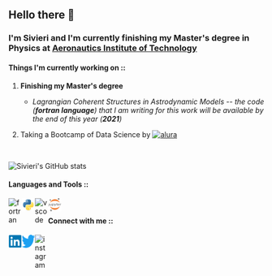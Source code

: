 ## Hello there :vulcan_salute:

### I'm Sivieri and I'm currently finishing my Master's degree in Physics at [Aeronautics Institute of Technology][ITA]

#### Things I'm currently working on ::

1.  <b> Finishing my Master's degree </b> <br />
    * <i>Lagrangian Coherent Structures in Astrodynamic Models -- the code (<b>fortran language</b>) that I am writing for this work will be available by the end of this year (<b>2021</b>)</i>

2.  Taking a Bootcamp of Data Science by [<img align="" alt="alura" width="38px" src="https://www.alura.com.br/assets/img/home/alura-logo.1616501197.svg" /></img>][website]

<br />

![Sivieri's GitHub stats](https://github-readme-stats.vercel.app/api?username=lesivieri&count_private=true&show_icons=true&theme=radical) 

#### Languages and Tools ::
<img align="left" alt="fortran" width="26px" src="https://upload.wikimedia.org/wikipedia/commons/thumb/b/b8/Fortran_logo.svg/120px-Fortran_logo.svg.png" /></img>
<img align="left" alt="python" width="26px" src="https://raw.githubusercontent.com/devicons/devicon/master/icons/python/python-original.svg" /></img>
<img align="left" alt="vscode" width="26px" src="https://upload.wikimedia.org/wikipedia/commons/thumb/2/2d/Visual_Studio_Code_1.18_icon.svg/64px-Visual_Studio_Code_1.18_icon.svg.png" /></img>
<img align="left" alt="jupyter" width="26px" src="https://raw.githubusercontent.com/devicons/devicon/master/icons/jupyter/jupyter-original-wordmark.svg" /></img>
<br />

#### Connect with me :: 
[<img align="left" alt="linkedin" width="26px" src="https://raw.githubusercontent.com/devicons/devicon/master/icons/linkedin/linkedin-original.svg" />][linkedin]
[<img align="left" alt="twitter" width="26px" src="https://raw.githubusercontent.com/devicons/devicon/master/icons/twitter/twitter-original.svg" />][twitter]
[<img align="left" alt="instagram" width="26px" src="https://cdn.icon-icons.com/icons2/836/PNG/128/Instagram_icon-icons.com_66804.png" />][instagram]

<br />
<br />

[website]: https://www.alura.com.br/
[instagram]: https://www.instagram.com/
[twitter]: https://twitter.com/LuizSivieri
[linkedin]: https://www.linkedin.com/in/luiz-eduardo-sivieri-371bab188/
[ITA]: http://www.ita.br/